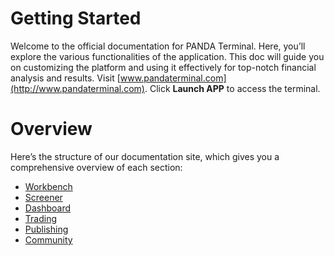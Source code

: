 # Getting Started

Welcome to the official documentation for PANDA Terminal. Here, you’ll explore the various functionalities of the application. This doc will guide you on customizing the platform and using it effectively for top-notch financial analysis and results. Visit [www.pandaterminal.com](http://www.pandaterminal.com). Click **Launch APP** to access the terminal.

# Overview

Here’s the structure of our documentation site, which gives you a comprehensive overview of each section:

- [Workbench](./../workbench/overview/index.mdx)
- [Screener](./../screener/overview.mdx)
- [Dashboard](./../dashboard/overview.mdx)
- [Trading](./../trading/centralised-exchange/index.mdx)
- [Publishing](./../dashboard/publishing/index.mdx)
- [Community](./../community/overview.mdx)
